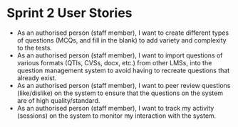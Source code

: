 # Sprint 2 User Stories

* As an authorised person (staff member), I want to create different types of questions (MCQs, and fill in the blank) to add variety and complexity to the tests.
* As an authorised person (staff member), I want to import questions of various formats (QTIs, CVSs, docx, etc.) from other LMSs, into the question management system to avoid having to recreate questions that already exist.
* As an authorised person (staff member), I want to peer review questions (like/dislike) on the system to ensure that the questions on the system are of high quality/standard.
* As an authorised person (staff member), I want to track my activity (sessions) on the system to monitor my interaction with the system.